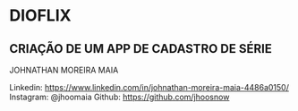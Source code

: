  #  DIOFLIX

 ## CRIAÇÃO DE UM APP DE CADASTRO DE SÉRIE

  JOHNATHAN MOREIRA MAIA

  Linkedin:  https://www.linkedin.com/in/johnathan-moreira-maia-4486a0150/
  Instagram:  @jhoomaia
  Github:  https://github.com/jhoosnow
